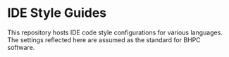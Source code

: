 # IDE Style Guides

This repository hosts IDE code style configurations for various languages.
The settings reflected here are assumed as the standard for BHPC software.
